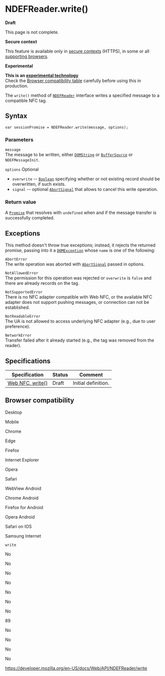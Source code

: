# NDEFReader.write()

**Draft**

This page is not complete.

**Secure context**

This feature is available only in [secure contexts](https://developer.mozilla.org/en-US/docs/Web/Security/Secure_Contexts) (HTTPS), in some or all [supporting browsers](#browser_compatibility).

**Experimental**

**This is an [experimental technology](https://developer.mozilla.org/en-US/docs/MDN/Guidelines/Conventions_definitions#experimental)**  
Check the [Browser compatibility table](#browser_compatibility) carefully before using this in production.

The `write()` method of [`NDEFReader`](../ndefreader) interface writes a specified message to a compatible NFC tag.

## Syntax

    var sessionPromise = NDEFReader.write(message, options);

### Parameters

`message`  
The message to be written, either [`DOMString`](../domstring) or [`BufferSource`](../buffersource) or <span class="page-not-created">`NDEFMessageInit`</span>.

`options` <span class="badge inline optional">Optional</span>

- `overwrite` -- [`Boolean`](https://developer.mozilla.org/en-US/docs/Web/JavaScript/Reference/Global_Objects/Boolean) specifying whether or not existing record should be overwritten, if such exists.
- `signal` -- optional [`AbortSignal`](../abortsignal) that allows to cancel this write operation.

### Return value

A [`Promise`](https://developer.mozilla.org/en-US/docs/Web/JavaScript/Reference/Global_Objects/Promise) that resolves with `undefined` when and if the message transfer is successfully completed.

## Exceptions

This method doesn't throw true exceptions; instead, it rejects the returned promise, passing into it a [`DOMException`](../domexception) whose `name` is one of the following:

`AbortError`  
The write operation was aborted with [`AbortSignal`](../abortsignal) passed in options.

`NotAllowedError`  
The permission for this operation was rejected or `overwrite` is `false` and there are already records on the tag.

`NotSupportedError`  
There is no NFC adapter compatible with Web NFC, or the available NFC adapter does not support pushing messages, or connection can not be established.

`NotReadableError`  
The UA is not allowed to access underlying NFC adapter (e.g., due to user preference).

`NetworkError`  
Transfer failed after it already started (e.g., the tag was removed from the reader).

## Specifications

<table><thead><tr class="header"><th>Specification</th><th>Status</th><th>Comment</th></tr></thead><tbody><tr class="odd"><td><a href="https://w3c.github.io/web-nfc/#dom-ndefreader-write">Web NFC, write()</a></td><td>Draft</td><td>Initial definition.</td></tr></tbody></table>

## Browser compatibility

Desktop

Mobile

Chrome

Edge

Firefox

Internet Explorer

Opera

Safari

WebView Android

Chrome Android

Firefox for Android

Opera Android

Safari on IOS

Samsung Internet

`write`

No

No

No

No

No

No

No

89

No

No

No

No

<a href="https://developer.mozilla.org/en-US/docs/Web/API/NDEFReader/write" class="_attribution-link">https://developer.mozilla.org/en-US/docs/Web/API/NDEFReader/write</a>
